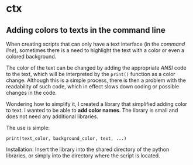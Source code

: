 # ctx
## Adding colors to texts in the command line
When creating scripts that can only have a text interface (in the *command line*), sometimes there is a need to highlight the text with a color or even a colored background.

The color of the text can be changed by adding the appropriate *ANSI* code to the text, which will be interpreted by the `print()` function as a color change. 
Although this is a simple process, there is then a problem with the readability of such code, which in effect slows down coding or possible changes in the code.



Wondering how to simplify it, I created a library that simplified adding color to text. I wanted to be able to **add color names**. The library is small and does not 
need any additional libraries.

The use is simple:

`print(text_color, background_color, text, ...)`



Installation:
Insert the library into the shared directory of the python libraries, or simply into the directory where the script is located.
